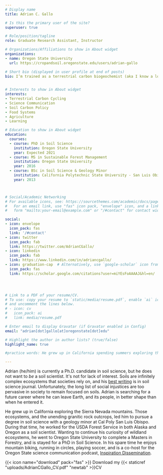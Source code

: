 ```yaml
---
# Display name
title: Adrian C. Gallo

# Is this the primary user of the site?
superuser: true

# Role/position/tagline
role: Graduate Research Assistant, Instructor

# Organizations/Affiliations to show in About widget
organizations:
- name: Oregon State University
  url: https://cropandsoil.oregonstate.edu/users/adrian-gallo

# Short bio (displayed in user profile at end of posts)
bio: I’m trained as a terrestrial carbon biogeochemist (aka I know a lot about dirt). I’m currently exploring science communication and climate change policy through an environmental justice framework as a future career. When not science-ing you can find me running, mountain biking, or playing soccer.
 

# Interests to show in About widget
interests:
- Terrestrial Carbon Cycling
- Science Communication
- Soil Carbon Policy
- Food Systems
- Agriculture
- Learning

# Education to show in About widget
education:
  courses:
  - course: PhD in Soil Science
    institution: Oregon State University
    year: Expected 2021
  - course: MS in Sustainable Forest Management
    institution: Oregon State University
    year: 2016
  - course: BSc in Soil Science & Geology Minor
    institution: California Polytechnic State University - San Luis Obispo
    year: 2013



# Social/Academic Networking
# For available icons, see: https://sourcethemes.com/academic/docs/page-builder/#icons
#   For an email link, use "fas" icon pack, "envelope" icon, and a link in the
#   form "mailto:your-email@example.com" or "/#contact" for contact widget.

social:
- icon: envelope
  icon_pack: fas
  link: '/#contact'
- icon: twitter
  icon_pack: fab
  link: https://twitter.com/AdrianCGallo/
- icon: linkedin
  icon_pack: fab
  link: https://www.linkedin.com/in/adriancgallo/
- icon: graduation-cap  # Alternatively, use `google-scholar` icon from `ai` icon pack
  icon_pack: fas
  link: https://scholar.google.com/citations?user=miYEsFoAAAAJ&hl=en/




# Link to a PDF of your resume/CV.
# To use: copy your resume to `static/media/resume.pdf`, enable `ai` icons in `params.toml`, 
# and uncomment the lines below.
# - icon: cv
#   icon_pack: ai
#   link: media/resume.pdf

# Enter email to display Gravatar (if Gravatar enabled in Config)
email: "adrian[dot]gallo[at]oregonstate[dot]edu"

# Highlight the author in author lists? (true/false)
highlight_name: true

#practice words: He grew up in California spending summers exploring the Sierra Nevada mountains. Those ecosystems, and the granitic rock outcrops, led him to pursue a degree in soil science with a geology minor at Cal Poly San Luis Obispo. The Learn By Doing motto of Cal Poly directed him towards internships with the USDA Forest Service in both Alaska and Oregon. During those internships he fell in love with temperate rainforests, and wanted to study them further. This resulted in a Masters degree in Forestry from Oregon State University. Nearing graduation from that project, his advisor (Dr. Jeff Hatten) was awarded a grant looking at soil organic matter characteristics in ecosystems across North America. As a consequence of luck and circumstance, Adrian continued onto a PhD program at Oregon State where he expects to complete his degree in late 2021. 

---
```


Adrian (he/him) is currently a Ph.D. candidate in soil science, but he does not want to *be* a soil scientist. It's not for lack of interest. Soils are infinitely complex ecosystems that societies rely on, and his [best writing](https://adriancgallo.com/publication/20-carter-representation/) is in soil science journal. Unfortunately, the long list of social injustices are too pervasive in society to remain focused on soils. Adrian is searching for a future career where he can leave Earth, and its people, in better shape than when he entered it.

He grew up in California exploring the Sierra Nevada mountains. Those ecosystems, and the unending granitic rock outcrops, led him to pursue a degree in soil science with a geology minor at Cal Poly San Luis Obispo. During that time, he worked for the USDA Forest Service in both Alaska and Oregon as a soil scientist. Wanting to continue his curiosity of wildland ecosystems, he went to Oregon State University to complete a Masters in Forestry, and is stayed for a PhD in Soil Science. In his spare time he enjoys mountain biking, running in circles, playing soccer, and is a co-host for the Oregon State science communication podcast, [Inspiration Dissemination](https://adriancgallo.com/project/inspiration_dissemination_favoriteepisodes/).


{{< icon name="download" pack="fas" >}} Download my {{< staticref "uploads/AdrianCGallo_CV.pdf" "newtab" >}}CV
